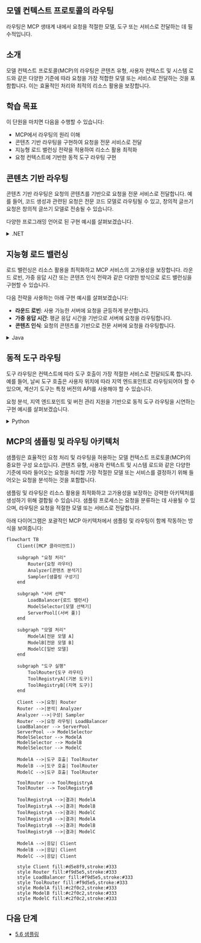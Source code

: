 ## 모델 컨텍스트 프로토콜의 라우팅

라우팅은 MCP 생태계 내에서 요청을 적절한 모델, 도구 또는 서비스로 전달하는 데 필수적입니다.

## 소개

모델 컨텍스트 프로토콜(MCP)의 라우팅은 콘텐츠 유형, 사용자 컨텍스트 및 시스템 로드와 같은 다양한 기준에 따라 요청을 가장 적합한 모델 또는 서비스로 전달하는 것을 포함합니다. 이는 효율적인 처리와 최적의 리소스 활용을 보장합니다.

## 학습 목표

이 단원을 마치면 다음을 수행할 수 있습니다:

- MCP에서 라우팅의 원리 이해
- 콘텐츠 기반 라우팅을 구현하여 요청을 전문 서비스로 전달
- 지능형 로드 밸런싱 전략을 적용하여 리소스 활용 최적화
- 요청 컨텍스트에 기반한 동적 도구 라우팅 구현

## 콘텐츠 기반 라우팅

콘텐츠 기반 라우팅은 요청의 콘텐츠를 기반으로 요청을 전문 서비스로 전달합니다. 예를 들어, 코드 생성과 관련된 요청은 전문 코드 모델로 라우팅될 수 있고, 창의적 글쓰기 요청은 창의적 글쓰기 모델로 전송될 수 있습니다.

다양한 프로그래밍 언어로 된 구현 예시를 살펴보겠습니다.

<details>
<summary>.NET</summary>

```csharp
// .NET 예시: MCP의 콘텐츠 기반 라우팅
public class ContentBasedRouter
{
    private readonly Dictionary<string, McpClient> _specializedClients;
    private readonly RoutingClassifier _classifier;
    
    public ContentBasedRouter()
    {
        // 다양한 도메인을 위한 전문 클라이언트 초기화
        _specializedClients = new Dictionary<string, McpClient>
        {
            ["code"] = new McpClient("https://code-specialized-mcp.com"),
            ["creative"] = new McpClient("https://creative-specialized-mcp.com"),
            ["scientific"] = new McpClient("https://scientific-specialized-mcp.com"),
            ["general"] = new McpClient("https://general-mcp.com")
        };
        
        // 콘텐츠 분류기 초기화
        _classifier = new RoutingClassifier();
    }
    
    public async Task<McpResponse> RouteAndProcessAsync(string prompt, IDictionary<string, object> parameters = null)
    {
        // 최상의 전문 서비스를 결정하기 위해 프롬프트 분류
        string category = await _classifier.ClassifyPromptAsync(prompt);
        
        // 적절한 클라이언트 가져오기 또는 일반 클라이언트로 폴백
        var client = _specializedClients.ContainsKey(category) 
            ? _specializedClients[category] 
            : _specializedClients["general"];
            
        Console.WriteLine($"요청을 {category} 전문 서비스로 라우팅 중");
        
        // 선택한 서비스로 요청 전송
        return await client.SendPromptAsync(prompt, parameters);
    }
    
    // 라우팅 결정을 위한 간단한 분류기
    private class RoutingClassifier
    {
        public Task<string> ClassifyPromptAsync(string prompt)
        {
            prompt = prompt.ToLowerInvariant();
            
            if (prompt.Contains("code") || prompt.Contains("function") || 
                prompt.Contains("program") || prompt.Contains("algorithm"))
            {
                return Task.FromResult("code");
            }
            
            if (prompt.Contains("story") || prompt.Contains("creative") || 
                prompt.Contains("imagine") || prompt.Contains("design"))
            {
                return Task.FromResult("creative");
            }
            
            if (prompt.Contains("science") || prompt.Contains("research") || 
                prompt.Contains("analyze") || prompt.Contains("study"))
            {
                return Task.FromResult("scientific");
            }
            
            return Task.FromResult("general");
        }
    }
}
```

위 코드에서 다음을 수행했습니다:

- 프롬프트의 콘텐츠를 기반으로 요청을 라우팅하는 `ContentBasedRouter` 클래스를 생성했습니다.
- 다양한 도메인(코드, 창의적, 과학적, 일반)을 위한 전문 클라이언트를 초기화했습니다.
- 프롬프트의 범주를 결정하고 적절한 전문 서비스로 라우팅하는 간단한 분류기를 구현했습니다.
- 전문 서비스가 없는 경우 요청을 일반 서비스로 라우팅하는 폴백 메커니즘을 사용했습니다.
- 요청을 효율적으로 처리하기 위해 비동기 처리를 구현했습니다.
- 콘텐츠 범주를 전문 MCP 클라이언트에 매핑하는 사전을 사용했습니다.
- 프롬프트를 분석하고 적절한 범주를 반환하는 간단한 분류기를 구현했습니다.
- 전문 클라이언트를 사용하여 요청을 전송하고 응답을 수신했습니다.
- 프롬프트가 전문 범주와 일치하지 않는 경우 일반 서비스로 라우팅하여 처리했습니다.

</details>

## 지능형 로드 밸런싱

로드 밸런싱은 리소스 활용을 최적화하고 MCP 서비스의 고가용성을 보장합니다. 라운드 로빈, 가중 응답 시간 또는 콘텐츠 인식 전략과 같은 다양한 방식으로 로드 밸런싱을 구현할 수 있습니다.

다음 전략을 사용하는 아래 구현 예시를 살펴보겠습니다:

- **라운드 로빈**: 사용 가능한 서버에 요청을 균등하게 분산합니다.
- **가중 응답 시간**: 평균 응답 시간을 기반으로 서버에 요청을 라우팅합니다.
- **콘텐츠 인식**: 요청의 콘텐츠를 기반으로 전문 서버에 요청을 라우팅합니다.

<details>
<summary>Java</summary>

```java
// Java 예시: MCP 서버를 위한 지능형 로드 밸런싱
public class McpLoadBalancer {
    private final List<McpServerNode> serverNodes;
    private final LoadBalancingStrategy strategy;
    
    public McpLoadBalancer(List<McpServerNode> nodes, LoadBalancingStrategy strategy) {
        this.serverNodes = new ArrayList<>(nodes);
        this.strategy = strategy;
    }
    
    public McpResponse processRequest(McpRequest request) {
        // 전략에 따라 최상의 서버 선택
        McpServerNode selectedNode = strategy.selectNode(serverNodes, request);
        
        try {
            // 선택한 노드로 요청 라우팅
            return selectedNode.processRequest(request);
        } catch (Exception e) {
            // 실패 처리 - 재시도 또는 폴백 논리 구현
            System.err.println("노드 " + selectedNode.getId() + "에서 요청 처리 오류: " + e.getMessage());
            
            // 노드를 잠재적으로 비정상으로 표시
            selectedNode.recordFailure();
            
            // 폴백으로 다음 최상의 노드 시도
            List<McpServerNode> remainingNodes = new ArrayList<>(serverNodes);
            remainingNodes.remove(selectedNode);
            
            if (!remainingNodes.isEmpty()) {
                McpServerNode fallbackNode = strategy.selectNode(remainingNodes, request);
                return fallbackNode.processRequest(request);
            } else {
                throw new RuntimeException("모든 MCP 서버 노드가 요청을 처리하지 못했습니다.");
            }
        }
    }
    
    // 노드 상태 확인 작업
    public void startHealthChecks(Duration interval) {
        ScheduledExecutorService scheduler = Executors.newScheduledThreadPool(1);
        scheduler.scheduleAtFixedRate(() -> {
            for (McpServerNode node : serverNodes) {
                try {
                    boolean isHealthy = node.checkHealth();
                    System.out.println("노드 " + node.getId() + " 상태: " + 
                                      (isHealthy ? "정상" : "비정상"));
                } catch (Exception e) {
                    System.err.println("노드 " + node.getId() + "에 대한 상태 확인 실패");
                    node.setHealthy(false);
                }
            }
        }, 0, interval.toMillis(), TimeUnit.MILLISECONDS);
    }
    
    // 로드 밸런싱 전략을 위한 인터페이스
    public interface LoadBalancingStrategy {
        McpServerNode selectNode(List<McpServerNode> nodes, McpRequest request);
    }
    
    // 라운드 로빈 전략
    public static class RoundRobinStrategy implements LoadBalancingStrategy {
        private AtomicInteger counter = new AtomicInteger(0);
        
        @Override
        public McpServerNode selectNode(List<McpServerNode> nodes, McpRequest request) {
            List<McpServerNode> healthyNodes = nodes.stream()
                .filter(McpServerNode::isHealthy)
                .collect(Collectors.toList());
            
            if (healthyNodes.isEmpty()) {
                throw new RuntimeException("사용 가능한 정상 노드가 없습니다.");
            }
            
            int index = counter.getAndIncrement() % healthyNodes.size();
            return healthyNodes.get(index);
        }
    }
    
    // 가중 응답 시간 전략
    public static class ResponseTimeStrategy implements LoadBalancingStrategy {
        @Override
        public McpServerNode selectNode(List<McpServerNode> nodes, McpRequest request) {
            return nodes.stream()
                .filter(McpServerNode::isHealthy)
                .min(Comparator.comparing(McpServerNode::getAverageResponseTime))
                .orElseThrow(() -> new RuntimeException("사용 가능한 정상 노드가 없습니다."));
        }
    }
    
    // 콘텐츠 인식 전략
    public static class ContentAwareStrategy implements LoadBalancingStrategy {
        @Override
        public McpServerNode selectNode(List<McpServerNode> nodes, McpRequest request) {
            // 요청 특성 결정
            boolean isCodeRequest = request.getPrompt().contains("code") || 
                                   request.getAllowedTools().contains("codeInterpreter");
            
            boolean isCreativeRequest = request.getPrompt().contains("creative") || 
                                       request.getPrompt().contains("story");
            
            // 전문 노드 찾기
            Optional<McpServerNode> specializedNode = nodes.stream()
                .filter(McpServerNode::isHealthy)
                .filter(node -> {
                    if (isCodeRequest && node.getSpecialization().equals("code")) {
                        return true;
                    }
                    if (isCreativeRequest && node.getSpecialization().equals("creative")) {
                        return true;
                    }
                    return false;
                })
                .findFirst();
            
            // 전문 노드 또는 가장 적게 로드된 노드 반환
            return specializedNode.orElse(
                nodes.stream()
                    .filter(McpServerNode::isHealthy)
                    .min(Comparator.comparing(McpServerNode::getCurrentLoad))
                    .orElseThrow(() -> new RuntimeException("사용 가능한 정상 노드가 없습니다."))
            );
        }
    }
}
```

위 코드에서 다음을 수행했습니다:

- MCP 서버 노드 목록을 관리하고 선택한 로드 밸런싱 전략에 따라 요청을 라우팅하는 `McpLoadBalancer` 클래스를 생성했습니다.
- `RoundRobinStrategy`, `ResponseTimeStrategy`, `ContentAwareStrategy`와 같은 다양한 로드 밸런싱 전략을 구현했습니다.
- `ScheduledExecutorService`를 사용하여 서버 노드의 상태를 주기적으로 확인했습니다.
- 상태 확인 응답을 기반으로 노드를 정상 또는 비정상으로 표시하는 상태 확인 메커니즘을 구현했습니다.
- 고가용성을 보장하기 위해 오류 처리 및 폴백 논리를 사용하여 요청 처리를 처리했습니다.
- `McpServerNode` 클래스를 사용하여 개별 MCP 서버 노드를 나타냈으며, 여기에는 상태, 평균 응답 시간 및 현재 로드가 포함됩니다.
- 프롬프트 및 허용된 도구와 같은 요청 세부 정보를 캡슐화하는 `McpRequest` 클래스를 구현했습니다.
- Java 스트림을 사용하여 상태 및 전문화에 따라 노드를 필터링하고 선택했습니다.

</details>

## 동적 도구 라우팅

도구 라우팅은 컨텍스트에 따라 도구 호출이 가장 적절한 서비스로 전달되도록 합니다. 예를 들어, 날씨 도구 호출은 사용자 위치에 따라 지역 엔드포인트로 라우팅되어야 할 수 있으며, 계산기 도구는 특정 버전의 API를 사용해야 할 수 있습니다.

요청 분석, 지역 엔드포인트 및 버전 관리 지원을 기반으로 동적 도구 라우팅을 시연하는 구현 예시를 살펴보겠습니다.

<details>
<summary>Python</summary>

```python
# Python 예시: 요청 분석에 기반한 동적 도구 라우팅
class McpToolRouter:
    def __init__(self):
        # 사용 가능한 도구 엔드포인트 등록
        self.tool_endpoints = {
            "weatherTool": "https://weather-service.example.com/api",
            "calculatorTool": "https://calculator-service.example.com/compute",
            "databaseTool": "https://database-service.example.com/query",
            "searchTool": "https://search-service.example.com/search"
        }
        
        # 전역 배포를 위한 지역 엔드포인트
        self.regional_endpoints = {
            "us": {
                "weatherTool": "https://us-west.weather-service.example.com/api",
                "searchTool": "https://us.search-service.example.com/search"
            },
            "europe": {
                "weatherTool": "https://eu.weather-service.example.com/api",
                "searchTool": "https://eu.search-service.example.com/search"
            },
            "asia": {
                "weatherTool": "https://asia.weather-service.example.com/api",
                "searchTool": "https://asia.search-service.example.com/search"
            }
        }
        
        # 도구 버전 관리 지원
        self.tool_versions = {
            "weatherTool": {
                "default": "v2",
                "v1": "https://weather-service.example.com/api/v1",
                "v2": "https://weather-service.example.com/api/v2",
                "beta": "https://weather-service.example.com/api/beta"
            }
        }
    
    async def route_tool_request(self, tool_name, parameters, user_context=None):
        """컨텍스트에 따라 적절한 엔드포인트로 도구 요청 라우팅"""
        endpoint = self._select_endpoint(tool_name, parameters, user_context)
        
        if not endpoint:
            raise ValueError(f"도구에 사용할 수 있는 엔드포인트가 없습니다: {tool_name}")
        
        # 선택한 엔드포인트로 실제 요청 수행
        return await self._execute_tool_request(endpoint, tool_name, parameters)
    
    def _select_endpoint(self, tool_name, parameters, user_context=None):
        """컨텍스트에 따라 가장 적절한 엔드포인트 선택"""
        # 레지스트리에서 기본 엔드포인트
        if tool_name not in self.tool_endpoints:
            return None
            
        base_endpoint = self.tool_endpoints[tool_name]
        
        # 특정 도구 버전을 사용해야 하는지 확인
        if tool_name in self.tool_versions:
            version_info = self.tool_versions[tool_name]
            
            # 지정된 버전 또는 기본값 사용
            requested_version = parameters.get("_version", version_info["default"])
            if requested_version in version_info:
                base_endpoint = version_info[requested_version]
        
        # 사용자 지역이 알려진 경우 지역 라우팅 확인
        if user_context and "region" in user_context:
            user_region = user_context["region"]
            
            if user_region in self.regional_endpoints:
                regional_tools = self.regional_endpoints[user_region]
                
                if tool_name in regional_tools:
                    # 지역별 엔드포인트 사용
                    return regional_tools[tool_name]
        
        # 데이터 상주 요구 사항 확인
        if user_context and "data_residency" in user_context:
            # 데이터가 지정된 관할 구역에 남아 있도록 하는 논리 구현
            pass
        
        # 지연 시간 기반 라우팅 확인
        if user_context and "latency_sensitive" in user_context and user_context["latency_sensitive"]:
            # 가장 낮은 지연 시간 엔드포인트를 선택하는 논리 구현
            pass
            
        return base_endpoint
        
    async def _execute_tool_request(self, endpoint, tool_name, parameters):
        """선택한 엔드포인트로 실제 도구 요청 실행"""
        try:
            async with aiohttp.ClientSession() as session:
                async with session.post(
                    endpoint,
                    json={"toolName": tool_name, "parameters": parameters},
                    headers={"Content-Type": "application/json"}
                ) as response:
                    if response.status == 200:
                        result = await response.json()
                        return result
                    else:
                        error_text = await response.text()
                        raise Exception(f"도구 실행 실패: {error_text}")
        except Exception as e:
            # 재시도 논리 또는 폴백 전략 구현
            print(f"도구 {tool_name} 실행 중 오류 발생 {endpoint}: {str(e)}")
            raise
```

위 코드에서 다음을 수행했습니다:

- 요청 분석, 지역 엔드포인트 및 버전 관리 지원을 기반으로 도구 라우팅을 관리하는 `McpToolRouter` 클래스를 생성했습니다.
- 사용 가능한 도구 엔드포인트 및 전역 배포를 위한 지역 엔드포인트를 등록했습니다.
- 지역 및 데이터 상주 요구 사항과 같은 사용자 컨텍스트를 기반으로 적절한 엔드포인트를 선택하는 동적 라우팅 논리를 구현했습니다.
- 도구에 대한 버전 관리 지원을 구현하여 사용자가 사용하려는 도구 버전을 지정할 수 있도록 했습니다.
- 비동기 HTTP 요청을 사용하여 도구 호출을 실행하고 응답을 처리했습니다.

</details>

## MCP의 샘플링 및 라우팅 아키텍처

샘플링은 효율적인 요청 처리 및 라우팅을 허용하는 모델 컨텍스트 프로토콜(MCP)의 중요한 구성 요소입니다. 콘텐츠 유형, 사용자 컨텍스트 및 시스템 로드와 같은 다양한 기준에 따라 들어오는 요청을 처리할 가장 적절한 모델 또는 서비스를 결정하기 위해 들어오는 요청을 분석하는 것을 포함합니다.

샘플링 및 라우팅은 리소스 활용을 최적화하고 고가용성을 보장하는 강력한 아키텍처를 생성하기 위해 결합될 수 있습니다. 샘플링 프로세스는 요청을 분류하는 데 사용될 수 있으며, 라우팅은 요청을 적절한 모델 또는 서비스로 전달합니다.

아래 다이어그램은 포괄적인 MCP 아키텍처에서 샘플링 및 라우팅이 함께 작동하는 방식을 보여줍니다:

```mermaid
flowchart TB
    Client([MCP 클라이언트])
    
    subgraph "요청 처리"
        Router{요청 라우터}
        Analyzer[콘텐츠 분석기]
        Sampler[샘플링 구성기]
    end
    
    subgraph "서버 선택"
        LoadBalancer{로드 밸런서}
        ModelSelector[모델 선택기]
        ServerPool[(서버 풀)]
    end
    
    subgraph "모델 처리"
        ModelA[전문 모델 A]
        ModelB[전문 모델 B]
        ModelC[일반 모델]
    end
    
    subgraph "도구 실행"
        ToolRouter{도구 라우터}
        ToolRegistryA[(기본 도구)]
        ToolRegistryB[(지역 도구)]
    end
    
    Client -->|요청| Router
    Router -->|분석| Analyzer
    Analyzer -->|구성| Sampler
    Router -->|요청 라우팅| LoadBalancer
    LoadBalancer --> ServerPool
    ServerPool --> ModelSelector
    ModelSelector --> ModelA
    ModelSelector --> ModelB
    ModelSelector --> ModelC
    
    ModelA -->|도구 호출| ToolRouter
    ModelB -->|도구 호출| ToolRouter
    ModelC -->|도구 호출| ToolRouter
    
    ToolRouter --> ToolRegistryA
    ToolRouter --> ToolRegistryB
    
    ToolRegistryA -->|결과| ModelA
    ToolRegistryA -->|결과| ModelB
    ToolRegistryA -->|결과| ModelC
    ToolRegistryB -->|결과| ModelA
    ToolRegistryB -->|결과| ModelB
    ToolRegistryB -->|결과| ModelC
    
    ModelA -->|응답| Client
    ModelB -->|응답| Client
    ModelC -->|응답| Client
    
    style Client fill:#d5e8f9,stroke:#333
    style Router fill:#f9d5e5,stroke:#333
    style LoadBalancer fill:#f9d5e5,stroke:#333
    style ToolRouter fill:#f9d5e5,stroke:#333
    style ModelA fill:#c2f0c2,stroke:#333
    style ModelB fill:#c2f0c2,stroke:#333
    style ModelC fill:#c2f0c2,stroke:#333
```

## 다음 단계

- [5.6 샘플링](../mcp-sampling/README.md)